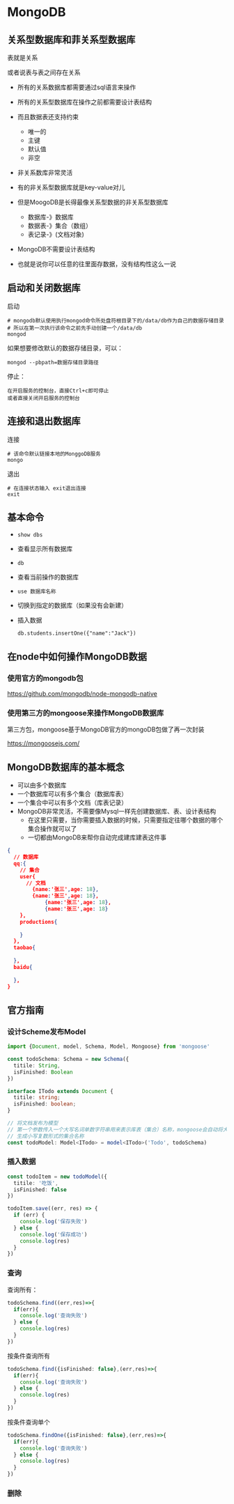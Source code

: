 # MongoDB

## 关系型数据库和菲关系型数据库

表就是关系

或者说表与表之间存在关系

- 所有的关系数据库都需要通过sql语言来操作
- 所有的关系型数据库在操作之前都需要设计表结构
- 而且数据表还支持约束
  - 唯一的
  - 主键
  - 默认值
  - 非空

- 非关系数库非常灵活
- 有的非关系型数据库就是key-value对儿
- 但是MoogoDB是长得最像关系型数据的非关系型数据库
  - 数据库-》数据库
  - 数据表-》集合（数组）
  - 表记录-》(文档对象)

- MongoDB不需要设计表结构
- 也就是说你可以任意的往里面存数据，没有结构性这么一说

## 启动和关闭数据库

启动

```shell
# mongodb默认使用执行mongod命令所处盘符根目录下的/data/db作为自己的数据存储目录
# 所以在第一次执行该命令之前先手动创建一个/data/db
mongod
```

如果想要修改默认的数据存储目录，可以：

```shell
mongod --pbpath=数据存储目录路径
```

停止：

```shell
在开启服务的控制台，直接Ctrl+c即可停止
或者直接关闭开启服务的控制台
```

## 连接和退出数据库

连接

```shell
# 该命令默认链接本地的MonggoDB服务
mongo
```

退出

```shell
# 在连接状态输入 exit退出连接
exit
```

## 基本命令

- `show dbs`
  
- 查看显示所有数据库
  
- `db`
  
- 查看当前操作的数据库
  
- `use 数据库名称`
  
- 切换到指定的数据库（如果没有会新建）
  
- 插入数据

  ```shell
  db.students.insertOne({"name":"Jack"})
  ```


## 在node中如何操作MongoDB数据

### 使用官方的mongodb包

https://github.com/mongodb/node-mongodb-native

### 使用第三方的mongoose来操作MongoDB数据库

第三方包，mongoose基于MongoDB官方的mongoDB包做了再一次封装

https://mongoosejs.com/

## MongoDB数据库的基本概念

- 可以由多个数据库
- 一个数据库可以有多个集合（数据库表）
- 一个集合中可以有多个文档（库表记录）
- MongoDB非常灵活，不需要像Mysql一样先创建数据库、表、设计表结构
  - 在这里只需要，当你需要插入数据的时候，只需要指定往哪个数据的哪个集合操作就可以了
  - 一切都由MongoDB来帮你自动完成建库建表这件事

```json
{
  // 数据库
  qq:{
    // 集合
    user{
      // 文档
     	{name:'张三',age: 18},
  		{name:'张三',age: 18},
			{name:'张三',age: 18},
			{name:'张三',age: 18}
    },
    productions{
  
    }
  },
  taobao{
  
  },
  baidu{
    
  },
}
```

## 官方指南

### 设计Scheme发布Model

```ts
import {Document, model, Schema, Model, Mongoose} from 'mongoose'

const todoSchema: Schema = new Schema({
  titile: String,
  isFinished: Boolean
})

interface ITodo extends Document {
  titile: string;
  isFinished: boolean;
}

// 将文档发布为模型
// 第一个参数传入一个大写名词单数字符串用来表示库表（集合）名称，mongoose会自动将大写名词的字符串
// 生成小写复数形式的集合名称
const todoModel: Model<ITodo> = model<ITodo>('Todo', todoSchema)
```

### 插入数据

```ts
const todoItem = new todoModel({
  titile: '吃饭',
  isFinished: false
})

todoItem.save((err, res) => {
  if (err) {
    console.log('保存失败')
  } else {
    console.log('保存成功')
    console.log(res)
  }
})
```

### 查询

查询所有：

```ts
todoSchema.find((err,res)=>{
  if(err){
    console.log('查询失败')
  } else {
    console.log(res)
  }
})
```

按条件查询所有

```ts
todoSchema.find({isFinished: false},(err,res)=>{
  if(err){
    console.log('查询失败')
  } else {
    console.log(res)
  }
})
```

按条件查询单个

```ts
todoSchema.findOne({isFinished: false},(err,res)=>{
  if(err){
    console.log('查询失败')
  } else {
    console.log(res)
  }
})
```

### 删除



